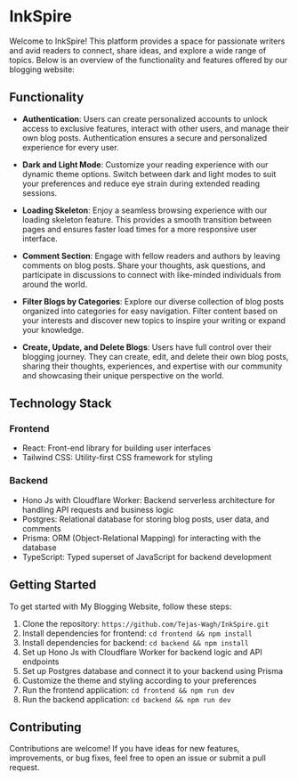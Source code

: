 # InkSpire

Welcome to InkSpire! This platform provides a space for passionate writers and avid readers to connect, share ideas, and explore a wide range of topics. Below is an overview of the functionality and features offered by our blogging website:

## Functionality

- **Authentication**: Users can create personalized accounts to unlock access to exclusive features, interact with other users, and manage their own blog posts. Authentication ensures a secure and personalized experience for every user.

- **Dark and Light Mode**: Customize your reading experience with our dynamic theme options. Switch between dark and light modes to suit your preferences and reduce eye strain during extended reading sessions.

- **Loading Skeleton**: Enjoy a seamless browsing experience with our loading skeleton feature. This provides a smooth transition between pages and ensures faster load times for a more responsive user interface.

- **Comment Section**: Engage with fellow readers and authors by leaving comments on blog posts. Share your thoughts, ask questions, and participate in discussions to connect with like-minded individuals from around the world.

- **Filter Blogs by Categories**: Explore our diverse collection of blog posts organized into categories for easy navigation. Filter content based on your interests and discover new topics to inspire your writing or expand your knowledge.

- **Create, Update, and Delete Blogs**: Users have full control over their blogging journey. They can create, edit, and delete their own blog posts, sharing their thoughts, experiences, and expertise with our community and showcasing their unique perspective on the world.

## Technology Stack

### Frontend
- React: Front-end library for building user interfaces
- Tailwind CSS: Utility-first CSS framework for styling

### Backend
- Hono Js with Cloudflare Worker: Backend serverless architecture for handling API requests and business logic
- Postgres: Relational database for storing blog posts, user data, and comments
- Prisma: ORM (Object-Relational Mapping) for interacting with the database
- TypeScript: Typed superset of JavaScript for backend development

## Getting Started

To get started with My Blogging Website, follow these steps:

1. Clone the repository: `https://github.com/Tejas-Wagh/InkSpire.git`
2. Install dependencies for frontend: `cd frontend && npm install`
3. Install dependencies for backend: `cd backend && npm install`
4. Set up Hono Js with Cloudflare Worker for backend logic and API endpoints
5. Set up Postgres database and connect it to your backend using Prisma
6. Customize the theme and styling according to your preferences
7. Run the frontend application: `cd frontend && npm run dev`
8. Run the backend application: `cd backend && npm run dev`

## Contributing

Contributions are welcome! If you have ideas for new features, improvements, or bug fixes, feel free to open an issue or submit a pull request.
